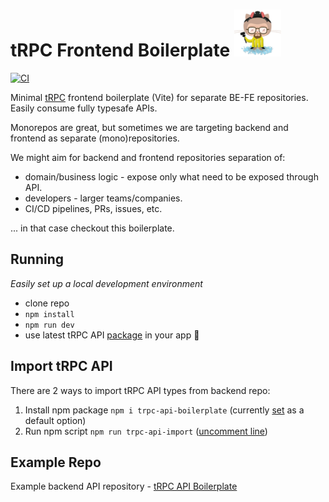 # tRPC Frontend Boilerplate ![Heisenberg](/misc/heisenberg_75.png)

[![CI][ci-badge]][ci-url]

Minimal [tRPC](https://trpc.io/) frontend boilerplate (Vite) for separate BE-FE repositories. Easily consume fully typesafe APIs.

Monorepos are great, but sometimes we are targeting backend and frontend as separate (mono)repositories.

We might aim for backend and frontend repositories separation of:

- domain/business logic - expose only what need to be exposed through API.
- developers - larger teams/companies.
- CI/CD pipelines, PRs, issues, etc.

... in that case checkout this boilerplate.

## Running

_Easily set up a local development environment_

- clone repo
- `npm install`
- `npm run dev`
- use latest tRPC API [package](https://www.npmjs.com/package/trpc-api-boilerplate) in your app 🚀

## Import tRPC API

There are 2 ways to import tRPC API types from backend repo:

1. Install npm package `npm i trpc-api-boilerplate` (currently [set](https://github.com/mkosir/trpc-fe-boilerplate-vite/blob/main/src/common/trpc-api-boilerplate/client/index.ts#L2) as a default option)
2. Run npm script `npm run trpc-api-import` ([uncomment line](https://github.com/mkosir/trpc-fe-boilerplate-vite/blob/main/src/common/trpc-api-boilerplate/client/index.ts#L7))

## Example Repo

Example backend API repository - [tRPC API Boilerplate](https://github.com/mkosir/trpc-api-boilerplate)

<!-- Badges -->

[ci-badge]: https://github.com/mkosir/trpc-fe-boilerplate-vite/actions/workflows/CI.yml/badge.svg
[ci-url]: https://github.com/mkosir/trpc-fe-boilerplate-vite/actions/workflows/CI.yml
